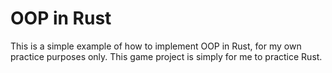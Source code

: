 OOP in Rust
===========

This is a simple example of how to implement OOP in Rust, for my own practice purposes only.
This game project is simply for me to practice Rust.
